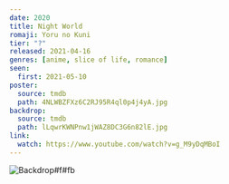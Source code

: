 ```yaml
---
date: 2020
title: Night World
romaji: Yoru no Kuni
tier: "?"
released: 2021-04-16
genres: [anime, slice of life, romance]
seen:
  first: 2021-05-10
poster:
  source: tmdb
  path: 4NLWBZFXz6C2RJ95R4ql0p4j4yA.jpg
backdrop:
  source: tmdb
  path: lLqwrKWNPnw1jWAZ8DC3G6n82lE.jpg
link:
  watch: https://www.youtube.com/watch?v=g_M9yDqMBoI
---
```


![Backdrop#f#fb](https://image.tmdb.org/t/p/w1280/2CWh6yHfu2HIiQ72zsJ98MYZQYl.jpg "Source: TMDB")
